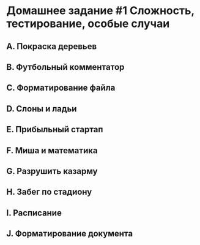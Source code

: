 # Домашнее задание #1 Сложность, тестирование, особые случаи
## A. Покраска деревьев
## B. Футбольный комментатор
## C. Форматирование файла
## D. Слоны и ладьи
## E. Прибыльный стартап
## F. Миша и математика
## G. Разрушить казарму
## H. Забег по стадиону
## I. Расписание
## J. Форматирование документа
